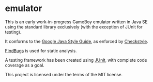 # emulator

This is an early work-in-progress GameBoy emulator written in Java SE using the standard library exclusively (with the exception of JUnit for testing).

It conforms to the [Google Java Style Guide](https://google.github.io/styleguide/javaguide.html), as enforced by [Checkstyle](http://checkstyle.sourceforge.net/).

[FindBugs](http://findbugs.sourceforge.net/) is used for static analysis.

A testing framework has been created using [JUnit](http://junit.org/), with complete code coverage as a goal.

This project is licensed under the terms of the MIT license.
